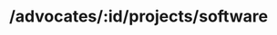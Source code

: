 ---
title: /advocates/:id/projects/software
position: 1.5
type: get
description: Get Advocate's Software Projects
parameters:
  - name:
    content:
content_markdown: |-
  Returns the software development experience of a specific advocate
left_code_blocks:
  - code_block: |-
      $.get("http://api.myapp.com/advocates/yitzi/projects/software", {
        token: "YOUR_APP_KEY",
      }, function(data) {
        alert(data);
      });
    title: jQuery
    language: javascript
  - code_block: |-
      r = requests.get("http://api.devrel.com/advocates/yitzi/projects/software", token="YOUR_APP_KEY")
      print r.text
    title: Python
    language: python
  - code_block: |-
      var request = require("request");
      request("http://api.devrel.com/advocates/yitzi/projects/software?token=YOUR_APP_KEY", function (error, response, body) {
      if (!error && response.statusCode == 200) {
        console.log(body);
      }
    title: Node.js
    language: javascript
  - code_block: |-
      curl http://sampleapi.devrel.com/advocates/yitzi/projects/software?key=YOUR_APP_KEY
    title: Curl
    language: bash 
right_code_blocks:
  - code_block: |2-
      [
        {
          "name": "Anylaw",
          "role": "Lead developer",
          "responsibilities": "crawlers, parsing, classification, and search",
          "description": "AnyLaw was established to provide a no-cost alternative solution to the unnecessary – and exclusionary — expense of legal research",
          "website": "anylaw.com",
          "press": "Featured on forbes.com at forbes.com/sites/maryjuetten/2019/01/22/free-legal-research-for-all-anylaw",
          "technologies": "crawler4j, Elastic, PostgreSQL"  
        },
        {
          "name": "The English Club",
          "position": "Android Lead",
          "description": "Responsible for UI update of popular educational game",
          "website": "englishclubapp.com",
          "app": "play.google.com/store/apps/details?id=com.englishclubapp.englishclub",
          "press": "Featured in the Maariv (Israel's second top selling newspaper) in honor of international children's day as one of five apps representative of Israel's Edtech innovation",
          "technologies": "Android, Java, Gradle"
        },
        {
          "name": "BimiLeap",
          "position": "Android Lead, Payments integration",
          "description": "Knowledge creation app! Founded by Dr. Howard Moskowitz",
          "press": "Malcolm Gladwell's TED talk about the discoveries of our founder that the app is based on ted.com/talks/malcolm_gladwell_on_spaghetti_sauce",
          "technologies": "Freemarker, Email integration, Payments flow (Stripe API)"
        }
      ]
    title: Response
    language: json
  - code_block: |2-
      {
        "error": true,
        "message": "Advocate has no interpersonal skills, RUN AWAY!"
      }
    title: Error
    language: json
---